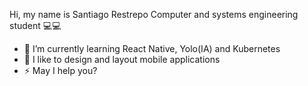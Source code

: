 Hi, my name is Santiago Restrepo Computer and systems engineering student 💻💻


- 🌱 I’m currently learning React Native, Yolo(IA) and Kubernetes 
- 📏 I like to design and layout mobile applications
- ⚡ May I help you?
